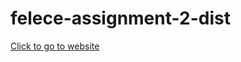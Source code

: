 # felece-assignment-2-dist
 
[Click to go to website](https://doguskar.github.io/felece-assignment-2-dist/)

